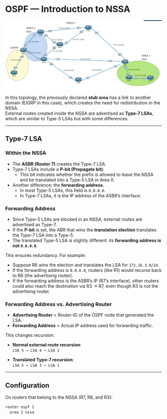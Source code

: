 # OSPF — Introduction to NSSA

![Topology](nssa-topology1.png)

In this topology, the previously declared **stub area** has a link to another domain (EIGRP in this case), which creates the need for redistribution in the NSSA.  
External routes created inside the NSSA are advertised as **Type-7 LSAs**, which are similar to Type-5 LSAs but with some differences.

---

## Type-7 LSA

### Within the NSSA
- The **ASBR (Router 7)** creates the Type-7 LSA.  
- Type-7 LSAs include a **P-bit (Propagate bit)**:  
  - This bit indicates whether the prefix is allowed to leave the NSSA and be translated into a Type-5 LSA in Area 0.  
- Another difference: the **forwarding address**.  
  - In most Type-5 LSAs, this field is `0.0.0.0`.  
  - In Type-7 LSAs, it is the IP address of the ASBR’s interface.  

### Forwarding Address
- Since Type-5 LSAs are blocked in an NSSA, external routes are advertised as Type-7.  
- If the **P-bit** is set, the ABR that wins the **translation election** translates the Type-7 LSA into a Type-5.  
- The translated Type-5 LSA is slightly different: its **forwarding address is not `0.0.0.0`**.  

This ensures redundancy. For example:
- Suppose R6 wins the election and translates the LSA for `172.16.3.0/24`.  
- If the forwarding address is `0.0.0.0`, routers (like R1) would recurse back to R6 (the advertising router).  
- If the forwarding address is the ASBR’s IP (R7’s interface), other routers could also reach the destination via R3 → R7, even though R3 is not the advertising router.  

### Forwarding Address vs. Advertising Router
- **Advertising Router** = Router-ID of the OSPF node that generated the LSA.  
- **Forwarding Address** = Actual IP address used for forwarding traffic.  

This changes recursion:  

- **Normal external route recursion**:  
  `LSA 5 → LSA 4 → LSA 1`  

- **Translated Type-7 recursion**:  
  `LSA 5 → LSA 3 → LSA 1`

---

## Configuration

On routers that belong to the NSSA (R7, R6, and R3):  

```bash
router ospf 1
  area 2 nssa
